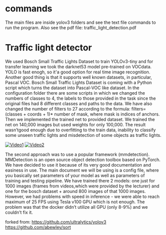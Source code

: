 # commands 
The main files are inside yolov3 folders and see the text file commands to run the program. Also see the pdf file: traffic_light_detection.pdf
# Traffic light detector
We used Bosch Small Traffic Lights Dataset to train YOLOv3-tiny and for transfer learning we took the darknet53 model pre-trained on VOCdata. YOLO is fast enogh, so it'a good option for real time image recognition. Another good thing is that it supports well known datasets, in particular, Pascal VOC. Bosch Small Traffic Lights Dataset is coming with a Python script which turns the dataset into Pascal-VOC like dataset.
In the configuration folder there are some scripts in which we changed the numbers of classes to 4, the labels to those provided in the task since the original files had 8 different classes and paths to the data. We have also changed the number of filters to 27 according to the formula: filters=(classes + coords + 1)* number of mask, where mask is indices of anchors. Then we implemented the trained net to provided dataset. We trained the net on 140,000 images but used weights for only 100,000. The result wasn’tgood enough due to overfitting to the train data, inability to classify some unseen traffic lights and misdetection of some objects as traffic lights.

[![Video1](https://img.youtube.com/vi/NlfFXHBdoLU/0.jpg)](https://www.youtube.com/watch?v=NlfFXHBdoLU)
[![Video2](https://img.youtube.com/vi/UPnKbZqYpZM/0.jpg)](https://www.youtube.com/watch?v=UPnKbZqYpZM)

The second approach was to use a popular framework (mmdetection). MMDetection is an open source object detection toolbox based on PyTorch. We have decided to use it because of its very good documentation and easiness in use. The main document we will be using is a config file, where you basically set parameters of your model as well as parameters of training and testing pipeline. We have trained there 2 models: one just for 1000 images (frames from videos,which were provided by the lecturer) and one for the bosch dataset + around 800 images of that 1000 images. However, we had problems with speed in inference - we were able to reach maximum of 25 FPS using Tesla v100 GPU which is not enough. The problem was that the docker didn’t utilize all GPU (only 8-9%) and we couldn’t fix it.

forked from: 
https://github.com/ultralytics/yolov3 
https://github.com/abewley/sort
